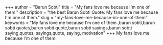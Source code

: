 +++
author = "Barun Sobti"
title = "My fans love me because I'm one of them."
description = "the best Barun Sobti Quote: My fans love me because I'm one of them."
slug = "my-fans-love-me-because-im-one-of-them"
keywords = "My fans love me because I'm one of them.,barun sobti,barun sobti quotes,barun sobti quote,barun sobti sayings,barun sobti saying,quotes, sayings,quote, saying, motivation"
+++
My fans love me because I'm one of them.
